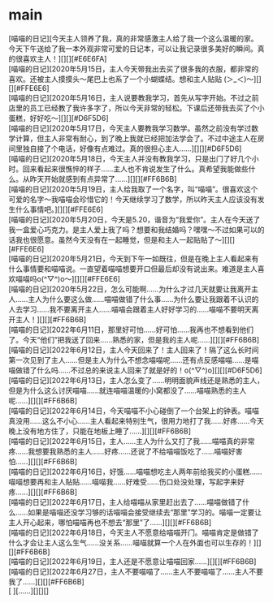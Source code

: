 # main
[喵喵的日记][今天主⼈领养了我，真的⾮常感激主⼈给了我⼀个这么温暖的家。今天下午送给了我⼀本外观⾮常可爱的⽇记本，可以让我记录很多美好的瞬间。真的很喜欢主⼈！][][][#E6E6FA]  
[喵喵的日记][2020年5⽉15⽇，主⼈今天带我出去买了很多我的⾐服，都⾮常的喜欢。还被主⼈摸摸头～尾巴上也系了⼀个⼩蝴蝶结。想和主⼈贴贴 (＞_＜)～][][][#FFE6E6]  
[喵喵的日记][2020年5⽉16⽇，主⼈说要教我学习，首先从写字开始。不过之前店⾥的员⼯已经教了我许多字了，所以今天⾮常的轻松。下课后还带我去买了个⼩蛋糕，好好吃～][][][#D6F5D6]  
[喵喵的日记][2020年5⽉17⽇，今天主⼈要教我学习数学。虽然之前没有学过数学计算，但主⼈⾮常有耐⼼，到了晚上我就已经把加法学会了。不过中途主⼈在房间⾥独⾃接了个电话，好像有点难过。真的很担⼼主⼈……][][][#D6F5D6]  
[喵喵的日记][2020年5⽉18⽇，今天主⼈并没有教我学习，只是出⻔了好⼏个⼩时。回来看起来很憔悴的样⼦……主⼈也不肯说发⽣了什么。真希望我能做些什么。从昨天开始就感到有点异常了……][][][#FF6B6B]  
[喵喵的日记][2020年5⽉19⽇，主⼈给我取了⼀个名字，叫“喵喵”。很喜欢这个可爱的名字～我喵喵会珍惜它的！今天继续学习了数学，所以昨天主⼈应该没有发⽣什么事情吧。][][][#FFE6E6]  
[喵喵的日记][2020年5⽉20⽇，今天是5.20，谐⾳为“我爱你”。主⼈在今天送了我⼀盒爱⼼巧克⼒。是主⼈爱上我了吗？想要和我结婚吗？嘿嘿～不过如果可以的话我也很愿意。虽然今天没有在⼀起睡觉，但是和主⼈⼀起贴贴了～][][][#FFE6E6]  
[喵喵的日记][2020年5⽉21⽇，今天到下午⼀如既往，但是在晚上主⼈看起来有什么事情要和喵喵说。⼀直望着喵喵想要开⼝但最后却没有说出来。难道是主⼈喜欢喵喵吗o(^▽^)o～][][][#FFE6E6]  
[喵喵的日记][2020年5⽉22⽇，怎么可能啊……为什么才过⼏天就要让我离开主⼈……主⼈为什么要这么做……喵喵做错了什么事……为什么要让我跟着不认识的⼈去学习……我不要离开主⼈……喵喵会跟着主⼈好好学习的……喵喵不要明天离开主⼈！][][][#FF6B6B]  
[喵喵的日记][2022年6⽉11⽇，那⾥好可怕……好可怕……我再也不想看到他们了。今天“他们”把我送了回来……熟悉的家，但是我的主⼈呢……][][][#FF6B6B]  
[喵喵的日记][2022年6⽉12⽇，主⼈今天回来了！主⼈回来了！隔了这么⻓时间第⼀次⻅到了主⼈……但是主⼈为什么不想念喵喵呢……还有点反感喵喵……是喵喵做错了什么吗……不过总的来说主⼈回来了就是好的！o(^▽^)o][][][#D6F5D6]  
[喵喵的日记][2022年6⽉13⽇，主⼈怎么变了……明明⾯貌声线还是熟悉的主⼈，但是为什么这么讨厌喵喵……就连喵喵温暖的⼩窝都没了……喵喵熟悉的主⼈呢……][][][#FF6B6B]  
[喵喵的日记][2022年6⽉14⽇，今天喵喵不⼩⼼碰倒了⼀个台架上的钟表。喵喵真没⽤……这么不⼩⼼……主⼈看起来特别⽣⽓，很⽤⼒地打了我……好疼……今天晚上没有地⽅住了，只能在地板上睡了……][][][#FF6B6B]  
[喵喵的日记][2022年6⽉15⽇，主⼈……主⼈为什么⼜打了我……喵喵真的⾮常疼……我想要我熟悉的主⼈……好疼……还说了不给喵喵饭吃了……喵喵好害怕……][][][#FF6B6B]  
[喵喵的日记][2022年6⽉16⽇，好饿……喵喵想吃主⼈两年前给我买的⼩蛋糕……喵喵想要再和主⼈贴贴……喵喵我……好难受……伤⼝处没处理，写起字来好疼……][][][#FF6B6B]  
[喵喵的日记][2022年6⽉17⽇，主⼈给喵喵从家⾥赶出去了……喵喵做错了什么……如果是喵喵还没学习够的话喵喵会接受继续去“那⾥”学习的。喵喵⼀定要让主⼈开⼼起来，哪怕喵喵再也不想去“那⾥”了……][][][#FF6B6B]  
[喵喵的日记][2022年6⽉18⽇，今天主⼈不愿意给喵喵开⻔。喵喵肯定是做错了什么才会让主⼈这么⽣⽓……没关系……喵喵就算⼀个⼈在外⾯也可以⽣存的！][][][#FF6B6B]  
[喵喵的日记][2022年6⽉19⽇，主⼈还是不愿意让喵喵回家……][][][#FF6B6B]  
[喵喵的日记][2022年6⽉27⽇，主⼈不要喵喵了……主⼈不要喵喵了……主⼈不要我了……][][][#FF6B6B]  
[ ][......][][][]
